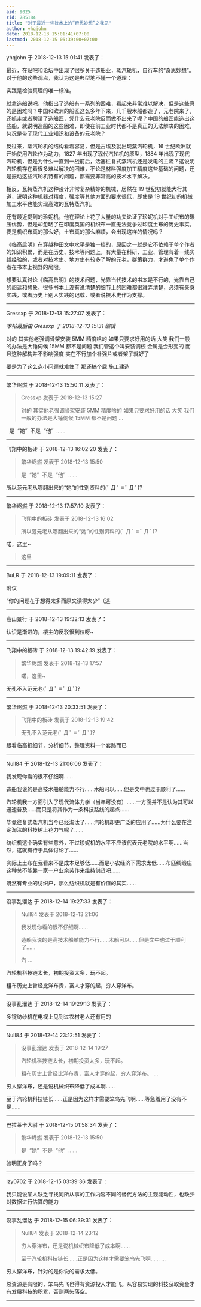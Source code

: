 ```yaml
---
aid: 9025
zid: 785184
title: "对于最近一些技术上的“奇思妙想”之我见"
author: yhqjohn
date: 2018-12-13 15:01:41+07:00
lastmod: 2018-12-15 06:39:00+07:00
---
```


yhqjohn 于 2018-12-13 15:01:41 发表了：

最近，在贴吧和论坛中出现了很多关于造船业，蒸汽轮机，自行车的“奇思妙想”。对于他的这些观点，我认为这是典型地不懂一个道理：

实践是检验真理的唯一标准。

就拿造船说吧，他指出了造船有一系列的困难，看起来非常难以解决，但是这些真的是困难吗？中国和欧洲的船匠这么多年下来，几千艘木船都造了，元老院来了，还抓走或者聘请了造船匠，凭什么元老院反而做不出来了呢？中国的船匠能造出这些船，就说明造船的这些困难，即使在前工业时代都不是真正的无法解决的困难，何况是带了现代工业知识和设备的元老院？

反过来，蒸汽轮机的结构看着容易，但是古埃及就出现蒸汽轮机，16 世纪欧洲就开始使用汽轮作为动力，1827 年出现了现代汽轮机的原型，1884 年出现了现代汽轮机，但是为什么一直到一战前后，活塞往复式蒸汽机还是发电的主流？这说明汽轮机存在着很多难以解决的困难，不论是材料强度加工精度这些基础的问题，还是振动这些汽轮机特有的问题，都需要非常高的技术水平解决。

相反，瓦特蒸汽机这种设计非常复杂精妙的机械，居然在 19 世纪初就能大行其道，说明这种机器对精度，强度等其他方面的要求很低，即使是 19 世纪初的机械加工水平也能实现高效的瓦特蒸汽机。

还有最近提到的珍妮机，他在理论上花了大量的功夫论证了珍妮机对手工织布的碾压优势，但是却忽略了在印度英国的机织布一直无法竞争过印度土布的历史事实。要是机织布真的那么好，土布真的那么麻烦，会出现这样的情况吗？

《临高启明》在穿越种田文中水平是独一档的，原因之一就是它不依赖于单个作者的知识积累，而是在历史、技术等问题上，有大量在科研、工业、管理有着一线实践经验的，或者对技术史、地方史有较多了解的元老，群策群力，才避免了单个作者在书本上视野的局限。

想要认真讨论《临高启明》的技术问题，光靠当代技术的书本是不行的，光靠自己的阅读和想象，很多书本上没有说清楚的细节上的困难都很难弄清楚，必须有亲身实践，或者历史上别人实践的记载，或者说技术史作为支撑。

---

Gressxp 于 2018-12-13 15:27:07 发表了：

_本帖最后由 Gressxp 于 2018-12-13 15:31 编辑_

对的 其实他老强调骨架安装 5MM 精度啥的 如果只要求好用的话 大笑 我们一般的办法是大锤伺候 15MM 都不是问题 我们管这个叫安装调校
金属是会形变的 而且这种解构并不影响强度 实在不行加个补强片或者架子就好了&nbsp;&nbsp;

要是为了这么点小问题就难住了 那还搞个屁 施工建造

---

繁华烬燃 于 2018-12-13 15:50:11 发表了：

> Gressxp 发表于 2018-12-13 15:27
>
> 对的 其实他老强调骨架安装 5MM 精度啥的 如果只要求好用的话 大笑 我们一般的办法是大锤伺候 15MM 都不是问题 ...

&nbsp;&nbsp;是&nbsp;&nbsp;“她”&nbsp;&nbsp;不是&nbsp;&nbsp;“他”&nbsp;&nbsp;……

---

飞翔中的板砖 于 2018-12-13 16:02:20 发表了：

> 繁华烬燃 发表于 2018-12-13 15:50
>
> 是&nbsp;&nbsp;“她”&nbsp;&nbsp;不是&nbsp;&nbsp;“他”&nbsp;&nbsp;……

所以范元老从哪翻出来的“她”的性别资料的(ﾟ Д ﾟ ≡ ﾟ Д ﾟ)?

---

繁华烬燃 于 2018-12-13 17:57:10 发表了：

> 飞翔中的板砖 发表于 2018-12-13 16:02
>
> 所以范元老从哪翻出来的“她”的性别资料的(ﾟ Д ﾟ ≡ ﾟ Д ﾟ)?

喏，这里~

> 这里

---

BuLR 于 2018-12-13 19:09:11 发表了：

附议

“你的问题在于想得太多而原文读得太少”（逃

---

高山景行 于 2018-12-13 19:32:13 发表了：

认识是渐进的，楼主的反驳很到位呀~

---

飞翔中的板砖 于 2018-12-13 19:42:19 发表了：

> 繁华烬燃 发表于 2018-12-13 17:57
>
> 喏，这里~

无孔不入范元老(ﾟ Д ﾟ ≡ ﾟ Д ﾟ)?

---

繁华烬燃 于 2018-12-13 20:33:51 发表了：

> 飞翔中的板砖 发表于 2018-12-13 19:42
>
> 无孔不入范元老(ﾟ Д ﾟ ≡ ﾟ Д ﾟ)?

跟看临高扣细节，分析细节，整理资料一个套路而已&nbsp; &nbsp;
&nbsp; &nbsp;

---

Null84 于 2018-12-13 21:06:06 发表了：

我发现你看的很不仔细啊……

造船我说的是高技术船舶能力不行……木船可以……但是文中也过于顺利了……

汽轮机我一方面引入了现代流体力学（当年可没有）……一方面并不是认为其可以迅速普及……而只是将其作为一条科技路线的起点……

毕竟往复式蒸汽机当今已经淘汰了……汽轮机却更广泛的应用了……为什么要在注定淘汰的科技树上花力气呢？……

纺织机这个确实有些意外，不过珍妮机的水平不应该代表元老院的水平啊……当然，这就有待于具体讨论了……

实际上土布在我看来不是成本足够低……而是小农经济下需求太低……布匹绸缎庄这种总不能靠一家一户业余劳作来维持供货吧……

既然有专业的纺织户，那么纺织机就是有价值的其实……

---

没事乱溜达 于 2018-12-14 19:27:33 发表了：

> Null84 发表于 2018-12-13 21:06
>
> 我发现你看的很不仔细啊……
>
> 造船我说的是高技术船舶能力不行……木船可以……但是文中也过于顺利了……
>
> 汽 ...

汽轮机科技链太长，初期投资太多，玩不起。

粗布历史上曾经比洋布贵，富人才穿的起，穷人穿洋布。

---

没事乱溜达 于 2018-12-14 19:29:13 发表了：

多锭纺纱机在电视上见到过农村老人还有用的

---

Null84 于 2018-12-14 23:12:51 发表了：

> 没事乱溜达 发表于 2018-12-14 19:27
>
> 汽轮机科技链太长，初期投资太多，玩不起。
>
> 粗布历史上曾经比洋布贵，富人才穿的起，穷人穿洋布。 ...

穷人穿洋布，还是说机械织布降低了成本啊……

至于汽轮机科技链长……正是因为这样才需要笨鸟先飞啊……等急着用了没有不是……

---

巴拉莱卡大尉 于 2018-12-15 01:58:34 发表了：

> 繁华烬燃 发表于 2018-12-13 15:50
>
> 是&nbsp;&nbsp;“她”&nbsp;&nbsp;不是&nbsp;&nbsp;“他”&nbsp;&nbsp;……

验明正身了吗？

---

lzy0702 于 2018-12-15 03:39:36 发表了：

我只能说某人缺乏寻找同所从事的工作内容不同的替代方法的主观能动性，也缺少对数据进行估算的能力

---

没事乱溜达 于 2018-12-15 06:39:31 发表了：

> Null84 发表于 2018-12-14 23:12
>
> 穷人穿洋布，还是说机械织布降低了成本啊……
>
> 至于汽轮机科技链长……正是因为这样才需要笨鸟先飞啊…… ...

穷人穿洋布，针对的是你说的需求太低。

总资源是有限的，笨鸟先飞也得有资源投入才能飞。从容易实现的科技获取资金才有发展科技的积累，否则两头落空。

---
